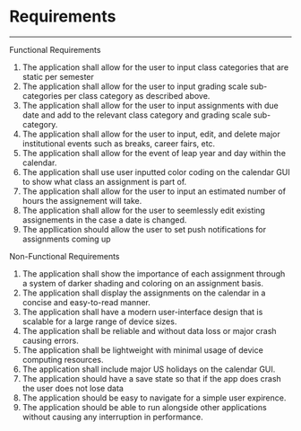 # Requirements


* * *

Functional Requirements
1. The application shall allow for the user to input class categories that are static per semester
2. The application shall allow for the user to input grading scale sub-categories per class category as described above.
3. The application shall allow for the user to input assignments with due date and add to the relevant class category and grading scale sub-category.
4. The application shall allow for the user to input, edit, and delete major institutional events such as breaks, career fairs, etc.
5. The application shall allow for the event of leap year and day within the calendar.
6. The application shall use user inputted color coding on the calendar GUI to show what class an assignment is part of.
7. The application shall allow for the user to input an estimated number of hours the assignement will take.
8. The application shall allow for the user to seemlessly edit existing assignements in the case a date is changed.
9. The appllication should allow the user to set push notifications for assignments coming up

Non-Functional Requirements
1. The application shall show the importance of each assignment through a system of darker shading and coloring on an assignment basis.
2. The application shall display the assignments on the calendar in a concise and easy-to-read manner.
3. The application shall have a modern user-interface design that is scalable for a large range of device sizes.
4. The application shall be reliable and without data loss or major crash causing errors.
5. The application shall be lightweight with minimal usage of device computing resources.
6. The application shall include major  US holidays on the calendar GUI.
7. The application should have a save state so that if the app does crash the user does not lose data
8. The application should be easy to navigate for a simple user expirence.
9. The application should be able to run alongside other applications without causing any interruption in performance.